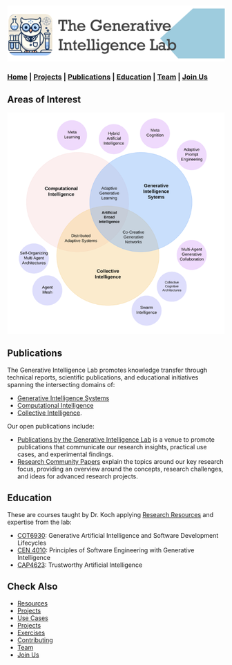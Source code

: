 ![GenI-Lab Banner](./images/genilab-banner.png)

### [Home](README.md) | [Projects](projects.md) | [Publications](knowledge.md) | [Education](knowledge.md#education) | [Team](people.md) |  [Join Us](join.md)


## Areas of Interest

![GenI-Lab Research Topics](./images/genilab-research-info.png)


## Publications

The Generative Intelligence Lab promotes knowledge transfer through technical reports, scientific publications, and educational initiatives spanning the intersecting domains of:

* [Generative Intelligence Systems](https://medium.com/generative-intelligence-lab/generative-intelligence-systems-concepts-and-research-opportunities-0740b1b5c7eb)
* [Computational Intelligence](https://medium.com/generative-intelligence-lab/computational-intelligence-concepts-and-research-opportunities-c32d4a65eddb)
* [Collective Intelligence](https://medium.com/generative-intelligence-lab/collective-intelligence-concepts-and-research-opportunities-6130ef044114). 

Our open publications include:

* [Publications by the Generative Intelligence Lab](https://medium.com/generative-intelligence-lab) is a venue to promote publications that communicate our research insights, practical use cases, and experimental findings. 
* [Research Community Papers](https://medium.com/generative-intelligence-lab/community-papers-series-ebacc91b47ea) explain the topics around our key research focus, providing an overview around the concepts, research challenges, and ideas for advanced research projects.


<!-- ## Scientific Publications -->

## Education

These are courses taught by Dr. Koch applying [Research Resources](./projects.md#resources) and expertise from the lab:

* [COT6930](https://fau.simplesyllabus.com/en-US/doc/nre6c4z6g/Spring-2025-1-Full-Term-COT-6930-001-Topics-in-Computer-Science?mode=view): Generative Artificial Intelligence and Software Development Lifecycles
* [CEN 4010](https://fau.simplesyllabus.com/doc/yolipf0x2/Spring-2025-1-Full-Term-CEN-4010-001-Prin-Software-Engineering?mode=view): Principles of Software Engineering with Generative Intelligence
* [CAP4623](https://fau.simplesyllabus.com/en-US/doc/h6c9776hw/Fall-2024-1-Full-Term-CAP-4623-001-?mode=view): Trustworthy Artificial Intelligence



## Check Also

* [Resources](projects.md#resources)
* [Projects](projects.md)
* [Use Cases](projects.md#use-cases)
* [Projects](projects.md)
* [Exercises](exercises.md)
* [Contributing](contribute.md)
* [Team](people.md)
* [Join Us](join.md)
  
